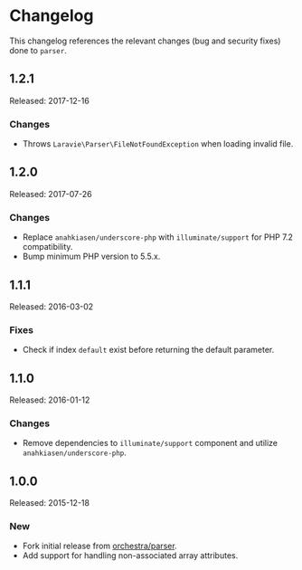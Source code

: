 # Changelog

This changelog references the relevant changes (bug and security fixes) done to `parser`.

## 1.2.1

Released: 2017-12-16

### Changes

* Throws `Laravie\Parser\FileNotFoundException` when loading invalid file.

## 1.2.0

Released: 2017-07-26

### Changes

* Replace `anahkiasen/underscore-php` with `illuminate/support` for PHP 7.2 compatibility.
* Bump minimum PHP version to 5.5.x.

## 1.1.1 

Released: 2016-03-02

### Fixes

* Check if index `default` exist before returning the default parameter.

## 1.1.0 

Released: 2016-01-12

### Changes

* Remove dependencies to `illuminate/support` component and utilize `anahkiasen/underscore-php`.

## 1.0.0

Released: 2015-12-18

### New

* Fork initial release from [orchestra/parser](https://github.com/orchestral/parser).
* Add support for handling non-associated array attributes.
